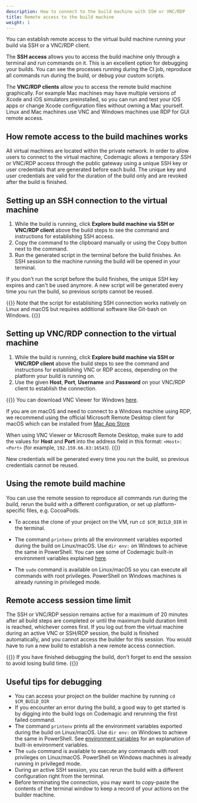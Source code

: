 ```yaml
---
description: How to connect to the build machine with SSH or VNC/RDP
title: Remote access to the build machine
weight: 1
---
```


You can establish remote access to the virtual build machine running your build via SSH or a VNC/RDP client. 

The **SSH access** allows you to access the build machine only through a terminal and run commands on it. This is an excellent option for debugging your builds. You can see the processes running during the CI job, reproduce all commands run during the build, or debug your custom scripts.

The **VNC/RDP clients** allow you to access the remote build machine graphically. For example Mac machines may have multiple versions of Xcode and iOS simulators preinstalled, so you can run and test your iOS apps or change Xcode configuration files without owning a Mac yourself. Linux and Mac machines use VNC and Windows machines use RDP for GUI remote access.

## How remote access to the build machines works

All virtual machines are located within the private network. In order to allow users to connect to the virtual machine, Codemagic allows a temporary SSH or VNC/RDP access through the public gateway using a unique SSH key or user credentials that are generated before each build. The unique key and user credentials are valid for the duration of the build only and are revoked after the build is finished.

## Setting up an SSH connection to the virtual machine

1. While the build is running, click **Explore build machine via SSH or VNC/RDP client** above the build steps to see the command and instructions for establishing SSH access. 
2. Copy the command to the clipboard manually or using the Copy button next to the command.
3. Run the generated script in the terminal before the build finishes. An SSH session to the machine running the build will be opened in your terminal.

If you don't run the script before the build finishes, the unique SSH key expires and can't be used anymore. A new script will be generated every time you run the build, so previous scripts cannot be reused.

{{<notebox>}}
Note that the script for establishing SSH connection works natively on Linux and macOS but requires additional software like Git-bash on Windows.
{{</notebox>}}

## Setting up VNC/RDP connection to the virtual machine

1. While the build is running, click **Explore build machine via SSH or VNC/RDP client** above the build steps to see the command and instructions for establishing VNC or RDP access, depending on the platform your build is running on. 
2. Use the given **Host**, **Port**, **Username** and **Password** on your VNC/RDP client to establish the connection.

{{<notebox>}}
You can download VNC Viewer for Windows [here](https://www.realvnc.com/en/connect/download/viewer/windows/). 

If you are on macOS and need to connect to a Windows machine using RDP, we recommend using the official Microsoft Remote Desktop client for macOS which can be installed from [Mac App Store](https://apps.apple.com/us/app/microsoft-remote-desktop/id1295203466)

When using VNC Viewer or Microsoft Remote Desktop, make sure to add the values for **Host** and **Port** into the address field in this format: `<Host>:<Port>` (for example,  `192.159.66.83:16543`).
{{</notebox>}}

New credentials will be generated every time you run the build, so previous credentials cannot be reused.

## Using the remote build machine

You can use the remote session to reproduce all commands run during the build, rerun the build with a different configuration, or set up platform-specific files, e.g. CocoaPods.

* To access the clone of your project on the VM, run `cd $CM_BUILD_DIR` in the terminal. 

* The command `printenv` prints all the environment variables exported during the build on Linux/macOS. Use `dir env:` on Windows to achieve the same in PowerShell. You can see some of Codemagic built-in environment variables explained [here](../building/environment-variables/#codemagic-read-only-environment-variables).

* The `sudo` command is available on Linux/macOS so you can execute all commands with root privileges. PowerShell on Windows machines is already running in privileged mode.

## Remote access session time limit

The SSH or VNC/RDP session remains active for a maximum of 20 minutes after all build steps are completed or until the maximum build duration limit is reached, whichever comes first. If you log out from the virtual machine during an active VNC or SSH/RDP session, the build is finished automatically, and you cannot access the builder for this session. You would have to run a new build to establish a new remote access connection.

{{<notebox>}}
If you have finished debugging the build, don't forget to end the session to avoid losing build time.
{{</notebox>}}

## Useful tips for debugging

* You can access your project on the builder machine by running `cd $CM_BUILD_DIR`
* If you encounter an error during the build, a good way to get started is by digging into the build logs on Codemagic and rerunning the first failed command.
* The command `printenv` prints all the environment variables exported during the build on Linux/macOS. Use `dir env:` on Windows to achieve the same in PowerShell. See [environment variables](../building/environment-variables/) for an explanation of built-in environment variables.
* The `sudo` command is available to execute any commands with root privileges on Linux/macOS. PowerShell on Windows machines is already running in privileged mode.
* During an active SSH session, you can rerun the build with a different configuration right from the terminal.
* Before terminating the connection, you may want to copy-paste the contents of the terminal window to keep a record of your actions on the builder machine.

